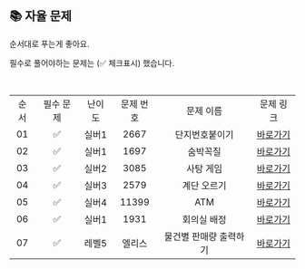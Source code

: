 ## 📚 자율 문제

순서대로 푸는게 좋아요.

필수로 풀어야하는 문제는 (✅ 체크표시) 했습니다.

<br/>
<table>
  <tr>
    <td align="center">순서</td>
    <td align="center">필수 문제</td>
    <td align="center">난이도</td>
    <td align="center">문제 번호</td>
    <td align="center">문제 이름</td>
    <td align="center">문제 링크</td>
  </tr>
    <tr>
    <td align="center">01</td>
    <td align="center">✅</td>
    <td align="center">실버1</td>
    <td align="center">2667</td>
    <td align="center">단지번호붙이기</td>
    <td align="center"><a href="https://www.acmicpc.net/problem/2667">바로가기</a></td>
  </tr>
     <tr>
    <td align="center">02</td>
    <td align="center">✅</td>
    <td align="center">실버1</td>
    <td align="center">1697</td>
    <td align="center">숨박꼭질</td>
    <td align="center"><a href="https://www.acmicpc.net/problem/1697">바로가기</a></td>
  </tr>
    <tr>
    <td align="center">03</td>
    <td align="center">✅</td>
    <td align="center">실버2</td>
    <td align="center">3085</td>
    <td align="center">사탕 게임</td>
    <td align="center"><a href="https://www.acmicpc.net/problem/3085">바로가기</a></td>
  </tr>

   <tr>
    <td align="center">04</td>
    <td align="center">✅</td>
    <td align="center">실버3</td>
    <td align="center">2579</td>
    <td align="center">계단 오르기</td>
    <td align="center"><a href="https://www.acmicpc.net/problem/2579">바로가기</a></td>
  </tr>
   <tr>
    <td align="center">05</td>
    <td align="center">✅</td>
    <td align="center">실버4</td>
    <td align="center">11399</td>
    <td align="center">ATM</td>
    <td align="center"><a href="https://www.acmicpc.net/problem/11399">바로가기</a></td>
  </tr>
  <tr>
    <td align="center">06</td>
    <td align="center">✅</td>
    <td align="center">실버1</td>
    <td align="center">1931</td>
    <td align="center">회의실 배정</td>
    <td align="center"><a href="https://www.acmicpc.net/problem/1931">바로가기</a></td>
  </tr>
   <tr>
    <td align="center">07</td>
    <td align="center">✅</td>
    <td align="center">레벨5</td>
    <td align="center">엘리스</td>
    <td align="center">물건별 판매량 출력하기</td>
    <td align="center"><a href="https://academy.elice.io/courses/18815/lectures/153525/lecturepages/1549485">바로가기</a></td>
  </tr>
</table>
<br/><br/>

